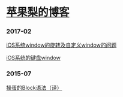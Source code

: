 # [苹果梨的博客](http://blog.harrisonxi.com)

### 2017-02

[iOS系统window的旋转及自定义window的问题](http://blog.harrisonxi.com/2017/02/iOS系统window的旋转及自定义window的问题.html)

[iOS系统的键盘window](http://blog.harrisonxi.com/2017/02/iOS系统的键盘window.html)

### 2015-07

[操蛋的Block语法（译）](http://blog.harrisonxi.com/2015/07/操蛋的Block语法（译）.html)
